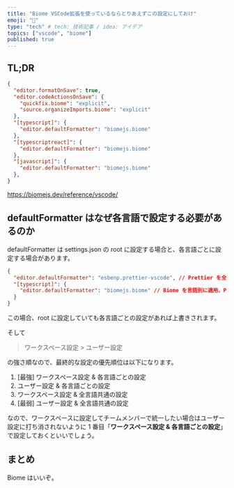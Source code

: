 ```yaml
---
title: "Biome VSCode拡張を使っているならとりあえずこの設定にしておけ"
emoji: "🤖"
type: "tech" # tech: 技術記事 / idea: アイデア
topics: ["vscode", "biome"]
published: true
---
```


## TL;DR

```json:settings.json
{
  "editor.formatOnSave": true,
  "editor.codeActionsOnSave": {
    "quickfix.biome": "explicit",
    "source.organizeImports.biome": "explicit"
  },
  "[typescript]": {
    "editor.defaultFormatter": "biomejs.biome"
  },
  "[typescriptreact]": {
    "editor.defaultFormatter": "biomejs.biome"
  },
  "[javascript]": {
    "editor.defaultFormatter": "biomejs.biome"
  },
}
```

https://biomejs.dev/reference/vscode/

## defaultFormatter はなぜ各言語で設定する必要があるのか

defaultFormatter は settings.json の root に設定する場合と、各言語ごとに設定する場合があります。

```json:settings.json
{
  "editor.defaultFormatter": "esbenp.prettier-vscode", // Prettier を全言語に適用
  "[typescript]": {
    "editor.defaultFormatter": "biomejs.biome" // Biome を言語別に適用、Prettier を上書きする
  }
}
```

この場合、root に設定していても各言語ごとの設定があれば上書きされます。

そして

> ワークスペース設定 > ユーザー設定

の強さ順なので、最終的な設定の優先順位は以下になります。

1. [最強] ワークスペース設定 & 各言語ごとの設定
1. ユーザー設定 & 各言語ごとの設定
1. ワークスペース設定 & 全言語共通の設定
1. [最弱] ユーザー設定 & 全言語共通の設定

なので、ワークスペースに設定してチームメンバーで統一したい場合はユーザー設定に打ち消されないように 1 番目「**ワークスペース設定 & 各言語ごとの設定**」で設定しておくといいでしょう。

## まとめ

Biome はいいぞ。
